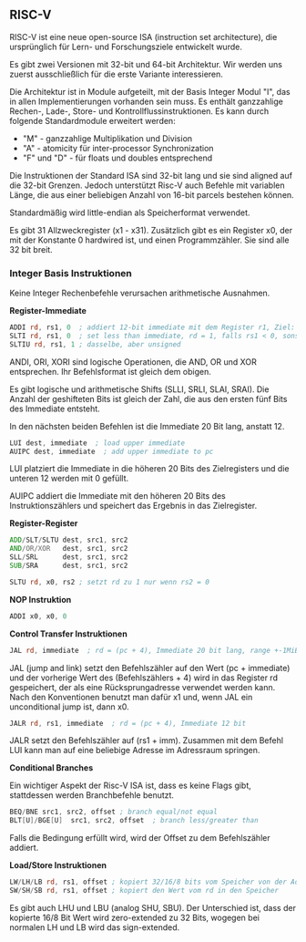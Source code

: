 ## RISC-V

RISC-V ist eine neue open-source ISA (instruction set architecture), die
ursprünglich für Lern- und Forschungsziele entwickelt wurde.

Es gibt zwei Versionen mit 32-bit und 64-bit Architektur. Wir werden uns
zuerst ausschließlich für die erste Variante interessieren.

Die Architektur ist in Module aufgeteilt, mit der Basis Integer Modul "I",
das in allen Implementierungen vorhanden sein muss. Es enthält ganzzahlige
Rechen-, Lade-, Store- und Kontrollflussinstruktionen. Es kann durch folgende
Standardmodule erweitert werden:

+ "M" - ganzzahlige Multiplikation und Division
+ "A" - atomicity für inter-processor Synchronization
+ "F" und "D" - für floats und doubles entsprechend

Die Instruktionen der Standard ISA sind 32-bit lang und sie sind aligned auf die 32-bit Grenzen. Jedoch unterstützt Risc-V auch Befehle mit variablen Länge, die aus einer beliebigen Anzahl von 16-bit parcels bestehen können.

Standardmäßig wird little-endian als Speicherformat verwendet.

Es gibt 31 Allzweckregister (x1 - x31). Zusätzlich gibt es ein Register x0, der mit der Konstante 0 hardwired ist, und einen Programmzähler. Sie sind alle 32 bit breit.

### Integer Basis Instruktionen

Keine Integer Rechenbefehle verursachen arithmetische Ausnahmen.

**Register-Immediate**

```asm
ADDI rd, rs1, 0  ; addiert 12-bit immediate mit dem Register r1, Ziel: rd
SLTI rd, rs1, 0  ; set less than immediate, rd = 1, falls rs1 < 0, sonst rd=0
SLTIU rd, rs1, 1 ; dasselbe, aber unsigned
```

ANDI, ORI, XORI sind logische Operationen, die AND, OR und XOR entsprechen. Ihr Befehlsformat ist gleich dem obigen.

Es gibt logische und arithmetische Shifts (SLLI, SRLI, SLAI, SRAI). Die Anzahl der geshifteten Bits ist gleich der Zahl, die aus den ersten fünf Bits des Immediate entsteht.

In den nächsten beiden Befehlen ist die Immediate 20 Bit lang, anstatt 12.

```asm
LUI dest, immediate  ; load upper immediate
AUIPC dest, immediate  ; add upper immediate to pc
```

LUI platziert die Immediate in die höheren 20 Bits des Zielregisters und die unteren 12 werden mit 0 gefüllt.

AUIPC addiert die Immediate mit den höheren 20 Bits des Instruktionszählers und speichert das Ergebnis in das Zielregister.

**Register-Register**

```asm
ADD/SLT/SLTU dest, src1, src2
AND/OR/XOR   dest, src1, src2
SLL/SRL      dest, src1, src2
SUB/SRA      dest, src1, src2

SLTU rd, x0, rs2 ; setzt rd zu 1 nur wenn rs2 = 0
```

**NOP Instruktion**

```asm
ADDI x0, x0, 0
```

**Control Transfer Instruktionen**

```asm
JAL rd, immediate  ; rd = (pc + 4), Immediate 20 bit lang, range +-1MiB
```

JAL (jump and link) setzt den Befehlszähler auf den Wert (pc + immediate) und der vorherige Wert des (Befehlszählers + 4) wird in das Register rd gespeichert, der als eine Rücksprungadresse verwendet werden kann. Nach den Konventionen benutzt man dafür x1 und, wenn JAL ein unconditional jump ist, dann x0.

```asm
JALR rd, rs1, immediate  ; rd = (pc + 4), Immediate 12 bit
```

JALR setzt den Befehlszähler auf (rs1 + imm). Zusammen mit dem Befehl LUI kann man auf eine beliebige Adresse im Adressraum springen.

**Conditional Branches**

Ein wichtiger Aspekt der Risc-V ISA ist, dass es keine Flags gibt, stattdessen werden Branchbefehle benutzt.

```asm
BEQ/BNE src1, src2, offset ; branch equal/not equal
BLT[U]/BGE[U]  src1, src2, offset  ; branch less/greater than
```

Falls die Bedingung erfüllt wird, wird der Offset zu dem Befehlszähler addiert.

**Load/Store Instruktionen**

```asm
LW/LH/LB rd, rs1, offset ; kopiert 32/16/8 bits vom Speicher von der Adresse (rs1+offset)
SW/SH/SB rd, rs1, offset ; kopiert den Wert vom rd in den Speicher
```

Es gibt auch LHU und LBU (analog SHU, SBU). Der Unterschied ist, dass der kopierte 16/8 Bit Wert wird zero-extended zu 32 Bits, wogegen bei normalen LH und LB wird das sign-extended.
